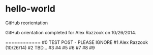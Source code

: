 hello-world
===========

GitHub reorientation

GitHub orientation completed for Alex Razzook on 10/26/2014. 

============
#0    TEST POST - PLEASE IGNORE
#1    Alex Razzook (10/26/14)
#2    TBD...
#3
#4
#5
#6
#7
#8
#9


